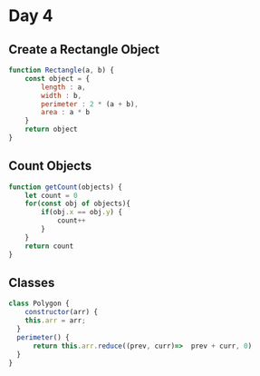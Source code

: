 # Day 4
## Create a Rectangle Object
```javascript
function Rectangle(a, b) {
    const object = {
        length : a,
        width : b,
        perimeter : 2 * (a + b),
        area : a * b
    }
    return object
}
```
## Count Objects
```javascript
function getCount(objects) {
    let count = 0
    for(const obj of objects){
        if(obj.x == obj.y) {
            count++
        }
    }
    return count
}
```
## Classes
```javascript
class Polygon {
    constructor(arr) {
    this.arr = arr;
  }
  perimeter() {
      return this.arr.reduce((prev, curr)=>  prev + curr, 0)
  }
}
```